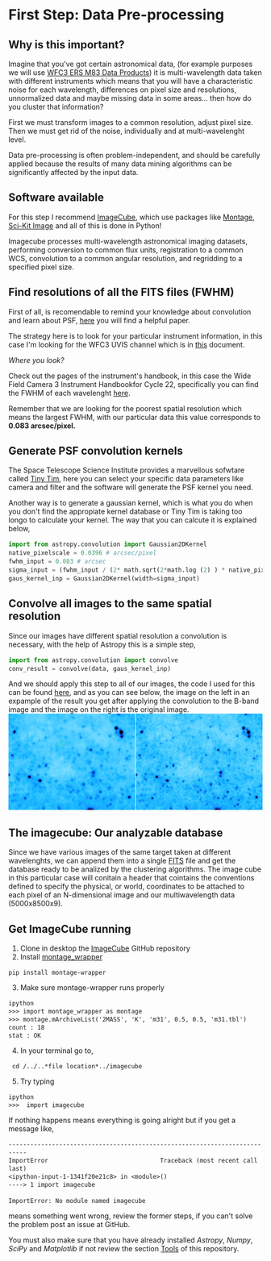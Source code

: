 First Step: Data Pre-processing
=================

Why is this important?
-----------------
Imagine that you've got certain astronomical data, (for example purposes we will use [WFC3 ERS M83 Data Products](http://archive.stsci.edu/prepds/wfc3ers/m83datalist.html)) it is multi-wavelength data taken with different instruments which means that you will have a characteristic noise for each wavelength, differences on pixel size and resolutions, unnormalized data and maybe missing data in some areas... then how do you cluster that information?

First we must transform images to a common resolution, adjust pixel size. Then we must get rid of the noise, individually and at multi-wavelenght level.

Data pre-processing is often problem-independent, and should be carefully applied because the results of many data mining algorithms can be significantly affected by the input data.

Software available
-----------------
For this step I recommend [ImageCube](https://github.com/sophiathl/imagecube.git),
 which use packages like [Montage](http://montage.ipac.caltech.edu/index.html),
 [Sci-Kit Image](http://scikit-image.org/) and all of this is done in Python!
 
 Imagecube processes multi-wavelength astronomical imaging datasets, performing conversion to common flux units,
 registration to a common WCS, convolution to a common angular resolution, and regridding to a specified pixel size.
 
Find resolutions of all the FITS files (FWHM)
----------------- 
First of all, is recomendable to remind your knowledge about convolution and learn about PSF, [here](http://www.jstor.org/stable/pdfplus/10.1086/662219.pdf?acceptTC=true) you will find a helpful paper.

The strategy here is to look for your particular instrument information, in this case I'm looking for the WFC3 UVIS channel which is in [this](http://www.stsci.edu/institute/org/telescopes/Reports/ISR-TEL-2010-01) document.

*Where you look?*

Check out the pages of the instrument's handbook, in this case the Wide Field Camera 3 Instrument Handbookfor Cycle 22, specifically you can find the FWHM of each wavelenght [here](http://www.stsci.edu/hst/wfc3/documents/handbooks/currentIHB/c06_uvis07.html#391844).

Remember that we are looking for the poorest spatial resolution which means the largest FWHM, with our particular data this value corresponds to **0.083 arcsec/pixel.**


Generate PSF convolution kernels
----------------- 
The Space Telescope Science Institute provides a marvellous sofwtare called [Tiny Tim](http://www.stsci.edu/hst/observatory/focus/TinyTim), here you can select your specific data parameters like camera and filter and the software will generate the PSF kernel you need.

Another way is to generate a gaussian kernel, which is what you do when you don't find the appropiate kernel database or Tiny Tim is taking too longo to calculate your kernel. The way that you can calcute it is explained below,
```python
import from astropy.convolution import Gaussian2DKernel
native_pixelscale = 0.0396 # arcsec/pixel
fwhm_input = 0.083 # arcsec
sigma_input = (fwhm_input / (2* math.sqrt(2*math.log (2) ) * native_pixelscale))
gaus_kernel_inp = Gaussian2DKernel(width=sigma_input)
```

Convolve all images to the same spatial resolution
------------------
Since our images have different spatial resolution a convolution is necessary, with the help of Astropy this is a simple step,
```python
import from astropy.convolution import convolve
conv_result = convolve(data, gaus_kernel_inp)
```
And we should apply this step to all of our images, the code I used for this can be found [here](https://github.com/LaurethTeX/Clustering/blob/master/convolution.py), and as you can see below, the image on the left in an expample of the result you get after applying the convolution to the B-band image and the image on the right is the original image.
![CONV](https://raw.githubusercontent.com/LaurethTeX/Clustering/bce9a87a243002b553fdeafa3b8e92f105a3e513/conv.jpg)

The imagecube: Our analyzable database
------------------
Since we have various images of the same target taken at different wavelenghts, we can append them into a single [FITS](http://fits.gsfc.nasa.gov/fits_wcs.html) file and get the database ready to be analized by the clustering algorithms. 
The image cube in this particular case will conitain a header that cointains the conventions defined to specify the physical, or world, coordinates to be attached to each pixel of an N-dimensional image and our multiwavelength data (5000x8500x9).

Get ImageCube running
-----------------
1. Clone in desktop the [ImageCube](https://github.com/sophiathl/imagecube.git) GitHub repository
2. Install [montage_wrapper](http://www.astropy.org/montage-wrapper/)

  ```
  pip install montage-wrapper
  ```
3. Make sure montage-wrapper runs properly

  ```
  ipython
  >>> import montage_wrapper as montage
  >>> montage.mArchiveList('2MASS', 'K', 'm31', 0.5, 0.5, 'm31.tbl')
  count : 18
  stat : OK
  ```
4. In your terminal go to,

  ```
   cd /../..*file location*../imagecube
  ```
5. Try typing

  ```
  ipython
  >>>  import imagecube
  ```
  
If nothing happens means everything is going alright but if you get a message like,

  ```
  ---------------------------------------------------------------------------
  ImportError                               Traceback (most recent call last)
  <ipython-input-1-1341f20e21c8> in <module>()
  ----> 1 import imagecube
  
  ImportError: No module named imagecube
  ```
  
means something went wrong, review the former steps, if you can't solve the problem post an issue at GitHub.

You must also make sure that you have already installed *Astropy*, *Numpy*, *SciPy* and *Matplotlib* if not review the section [Tools](https://github.com/LaurethTeX/Clustering/blob/master/Tools.md) of this repository.
